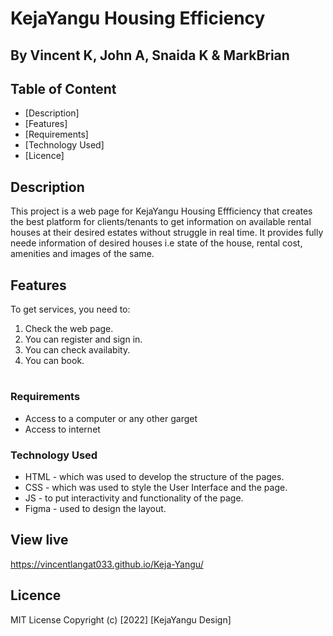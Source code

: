 # KejaYangu Housing Efficiency
 ## By Vincent K, John A, Snaida K & MarkBrian 

 ## Table of Content
 - [Description]
 - [Features]
 - [Requirements]
 - [Technology  Used]
 - [Licence]
 ## Description
 <p>This project is a web page for KejaYangu Housing Effficiency that creates the best platform for clients/tenants to get information on available rental houses at their desired estates without struggle in real time. It provides fully neede information of desired houses i.e state of the house, rental cost, amenities and images of the same.</p>

## Features
To get services, you need to:
1. Check the web page.
1. You can register and sign in.
1. You can check availabity.
1. You can book.

#
 ###  Requirements
 * Access to  a computer or any other garget
 * Access to internet
 
### Technology  Used
* HTML - which was used to develop the structure of the pages.
* CSS - which was used to style the User Interface and the page.
* JS - to put interactivity and functionality of the page.
* Figma - used to design the layout.

## View live
https://vincentlangat033.github.io/Keja-Yangu/

## Licence
MIT License
Copyright (c) [2022] [KejaYangu Design]